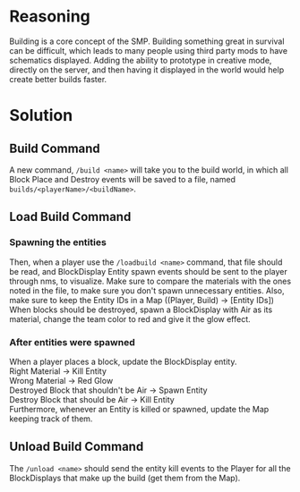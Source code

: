 # Reasoning
Building is a core concept of the SMP. Building something great in survival can be difficult,
which leads to many people using third party mods to have schematics displayed.
Adding the ability to prototype in creative mode, directly on the server, and then having it displayed in the world
would help create better builds faster.
# Solution
## Build Command
A new command, `/build <name>` will take you to the build world, in which all Block Place and Destroy events will be saved to a file, named `builds/<playerName>/<buildName>`.<br>
## Load Build Command
### Spawning the entities
Then, when a player use the `/loadbuild <name>` command, that file should be read, and BlockDisplay Entity spawn events should be sent to the player through nms, to visualize.
Make sure to compare the materials with the ones noted in the file, to make sure you don't spawn unnecessary entities. Also, make sure to keep the Entity IDs in a Map ((Player, Build) -> [Entity IDs])<br>
When blocks should be destroyed, spawn a BlockDisplay with Air as its material, change the team color to red and give it the glow effect.
### After entities were spawned
When a player places a block, update the BlockDisplay entity.<br>
Right Material -> Kill Entity<br>
Wrong Material -> Red Glow<br>
Destroyed Block that shouldn't be Air -> Spawn Entity<br>
Destroy Block that should be Air -> Kill Entity<br>
Furthermore, whenever an Entity is killed or spawned, update the Map keeping track of them.
## Unload Build Command
The `/unload <name>` should send the entity kill events to the Player for all the BlockDisplays that make up the build (get them from the Map).